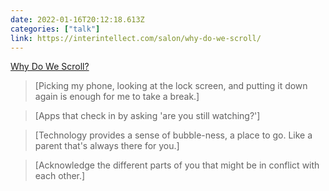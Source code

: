 ```yaml
---
date: 2022-01-16T20:12:18.613Z
categories: ["talk"]
link: https://interintellect.com/salon/why-do-we-scroll/
---
```

[Why Do We Scroll?](https://interintellect.com/salon/why-do-we-scroll/)

> [Picking my phone, looking at the lock screen, and putting it down again is enough for me to take a break.]

> [Apps that check in by asking 'are you still watching?']

> [Technology provides a sense of bubble-ness, a place to go. Like a parent that's always there for you.]

> [Acknowledge the different parts of you that might be in conflict with each other.]
